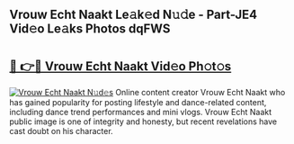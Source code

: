 ## Vrouw Echt Naakt Le𝚊k𝚎d N𝚞𝚍e - Part-JE4 Vid𝚎o Le𝚊ks Photos dqFWS

# <h2><a href="http://fb19psc.evod.top/?m=Vrouw+Echt+Naakt">🔗 👉🔴 Vrouw Echt Naakt Vid𝚎o Ph𝚘t𝚘s</a></h2>

[![Vrouw Echt Naakt N𝚞d𝚎s](https://i.imgur.com/8V9OHl7.gif)](http://fb19psc.evod.top/?m=Vrouw+Echt+Naakt)
Online content creator Vrouw Echt Naakt who has gained popularity for posting lifestyle and dance-related content, including dance trend performances and mini vlogs. Vrouw Echt Naakt public image is one of integrity and honesty, but recent revelations have cast doubt on his character. 
